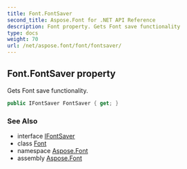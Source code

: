 ```yaml
---
title: Font.FontSaver
second_title: Aspose.Font for .NET API Reference
description: Font property. Gets Font save functionality
type: docs
weight: 70
url: /net/aspose.font/font/fontsaver/
---
```

## Font.FontSaver property

Gets Font save functionality.

```csharp
public IFontSaver FontSaver { get; }
```

### See Also

* interface [IFontSaver](../../ifontsaver/)
* class [Font](../)
* namespace [Aspose.Font](../../font/)
* assembly [Aspose.Font](../../../)


